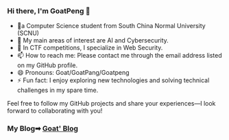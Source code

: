 ### Hi there, I'm GoatPeng 👋
 - 🚩a Computer Science student from South China Normal University (SCNU) 
- 🔭 My main areas of interest are AI and Cybersecurity.
- 🏅 In CTF competitions, I specialize in Web Security.
- 📫 How to reach me: Please contact me through the email address listed on my GitHub profile.
- 😄 Pronouns: Goat/GoatPang/Goatpeng
- ⚡ Fun fact: I enjoy exploring new technologies and solving technical challenges in my spare time.

Feel free to follow my GitHub projects and share your experiences—I look forward to collaborating with you!

### My Blog➡ [Goat' Blog](https://blog.goatpeng.cn/)
